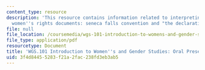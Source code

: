 ```yaml
---
content_type: resource
description: 'This resource contains information related to interpreting classic american
  women''s rights documents: seneca falls convention and "the declaration of sentiments"(1848).'
file: null
file_location: /coursemedia/wgs-101-introduction-to-womens-and-gender-studies-fall-2014/3f4d84455283f21a2fac238fd3eb3ab5_MITWGS_101F14_Oral_topics.pdf
file_type: application/pdf
resourcetype: Document
title: 'WGS.101 Introduction to Women''s and Gender Studies: Oral Presentation Topics'
uid: 3f4d8445-5283-f21a-2fac-238fd3eb3ab5
---
```

